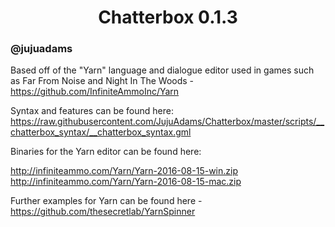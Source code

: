 <h1 align="center">Chatterbox 0.1.3</h1>

### @jujuadams

Based off of the "Yarn" language and dialogue editor used in games such as Far From Noise and Night In The Woods - https://github.com/InfiniteAmmoInc/Yarn

Syntax and features can be found here: https://raw.githubusercontent.com/JujuAdams/Chatterbox/master/scripts/__chatterbox_syntax/__chatterbox_syntax.gml

Binaries for the Yarn editor can be found here:

http://infiniteammo.com/Yarn/Yarn-2016-08-15-win.zip
http://infiniteammo.com/Yarn/Yarn-2016-08-15-mac.zip

Further examples for Yarn can be found here - https://github.com/thesecretlab/YarnSpinner